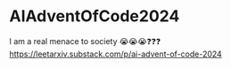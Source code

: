 # AIAdventOfCode2024
I am a real menace to society 😭😭😭❓❓❓ https://leetarxiv.substack.com/p/ai-advent-of-code-2024
